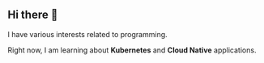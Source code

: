 ## Hi there 👋

I have various interests related to programming.

Right now, I am learning about **Kubernetes** and **Cloud Native** applications. 

<!--
**aelbaitam/aelbaitam** is a ✨ _special_ ✨ repository because its `README.md` (this file) appears on your GitHub profile.

Here are some ideas to get you started:

- 🔭 I’m currently working on projects relate


-->
